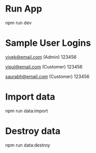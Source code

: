 # Run App
npm run dev



# Sample User Logins

vivek@email.com (Admin)
123456

vipul@email.com (Customer)
123456

saurabh@email.com (Customer)
123456



# Import data
npm run data:import

# Destroy data
npm run data:destroy

